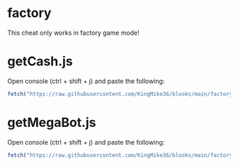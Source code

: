 # factory

This cheat only works in factory game mode!

# getCash.js

Open console (ctrl + shift + j) and paste the following:
```js
fetch("https://raw.githubusercontent.com/KingMike36/blooks/main/factory/getCash.js").then((res) => res.text().then((t) => eval(t)))
```

# getMegaBot.js

Open console (ctrl + shift + j) and paste the following:
```js
fetch("https://raw.githubusercontent.com/KingMike36/blooks/main/factory/getMegaBot.js").then((res) => res.text().then((t) => eval(t)))
```
